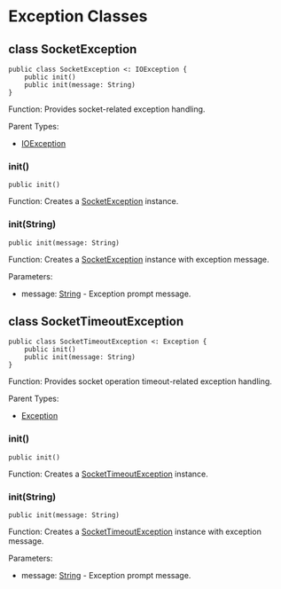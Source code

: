 # Exception Classes

## class SocketException

```cangjie
public class SocketException <: IOException {
    public init()
    public init(message: String)
}
```

Function: Provides socket-related exception handling.

Parent Types:

- [IOException](../../io/io_package_api/io_package_exceptions.md#class-ioexception)

### init()

```cangjie
public init()
```

Function: Creates a [SocketException](net_package_exceptions.md#class-socketexception) instance.

### init(String)

```cangjie
public init(message: String)
```

Function: Creates a [SocketException](net_package_exceptions.md#class-socketexception) instance with exception message.

Parameters:

- message: [String](../../core/core_package_api/core_package_structs.md#struct-string) - Exception prompt message.

## class SocketTimeoutException

```cangjie
public class SocketTimeoutException <: Exception {
    public init()
    public init(message: String)
}
```

Function: Provides socket operation timeout-related exception handling.

Parent Types:

- [Exception](../../core/core_package_api/core_package_exceptions.md#class-exception)

### init()

```cangjie
public init()
```

Function: Creates a [SocketTimeoutException](net_package_exceptions.md#class-sockettimeoutexception) instance.

### init(String)

```cangjie
public init(message: String)
```

Function: Creates a [SocketTimeoutException](net_package_exceptions.md#class-sockettimeoutexception) instance with exception message.

Parameters:

- message: [String](../../core/core_package_api/core_package_structs.md#struct-string) - Exception prompt message.